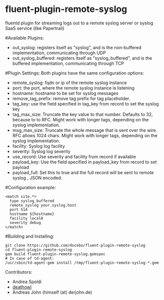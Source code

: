 fluent-plugin-remote-syslog
===========================

fluentd plugin for streaming logs out to a remote syslog server or syslog SaaS service (like Papertrail)

#Available Plugins:
* out_syslog: registers itself as "syslog", and is the non-buffered implementation, communicating through UDP
* out_syslog_buffered: registers itself as "syslog_buffered", and is the buffered implementation, communicating through TCP

#Plugin Settings:
Both plugins have the same configuration options:

* remote_syslog: fqdn or ip of the remote syslog instance
* port: the port, where the remote syslog instance is listening
* hostname: hostname to be set for syslog messages
* remove_tag_prefix: remove tag prefix for tag placeholder. 
* tag_key: use the field specified in tag_key from record to set the syslog key
* tag_max_size: Truncate the key value to that number. Defaults to 32, because to to RFC. Might work with longer tags, depending on the syslog implementation.
* msg_max_size: Truncate the whole message that is sent over the wire. RFC allows 1024 chars. Might work with longer tags, depending on the syslog implementation.
* facility: Syslog log facility
* severity: Syslog log severity
* use_record: Use severity and facility from record if available
* payload_key: Use the field specified in payload_key from record to set payload
* payload_full: Set this to true and the full record will be sent to remote syslog , JSON encoded.

#Configuration example:
```
<match site.*>
  type syslog_buffered
  remote_syslog your.syslog.host
  port 514
  hostname ${hostname}
  facility local0
  severity debug
</match>
```

#Building and Installing:
```
git clone https://github.com/docebo/fluent-plugin-remote-syslog
cd fluent-plugin-remote-syslog
gem build fluent-plugin-remote-syslog.gemspec
# In case of td-agent:
/usr/sbin/td-agent-gem install /tmp/fluent-plugin-remote-syslog-*.gem
```

Contributors:

* Andrea Spoldi 
* [deathowl](http://github.com/deathowl)
* Andreas John (himself (at) derjohn.de)
